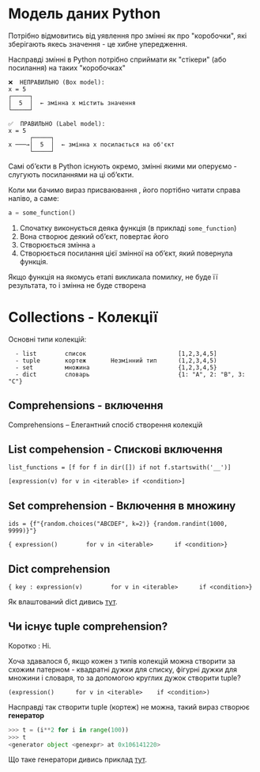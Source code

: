 # Модель даних  Python

Потрібно відмовитись від уявлення про змінні як про "коробочки", які зберігають якесь значення - це хибне упередження.

Насправді змінні в Python потрібно сприймати як "стікери" (або посилання) на таких "коробочках"

```
❌  НЕПРАВИЛЬНО (Box model):
x = 5
┌─────┐
│  5  │  ← змінна x містить значення
└─────┘

✅  ПРАВИЛЬНО (Label model):
x = 5
      ┌─────┐
x ───→│  5  │  ← змінна x посилається на об'єкт
      └─────┘
```

Самі обʼєкти в Python існують окремо, змінні якими ми оперуємо - слугують посиланнями на ці обʼєкти.

Коли ми бачимо вираз присваювання , його портібно читати справа наліво, а саме:
```python
a = some_function()
```
1.  Спочатку виконується деяка функція (в прикладі `some_function`)
2. Вона створює деякий  обʼєкт, повертає його
3. Створюється зміннa `a` 
4. Створюється посилання цієї змінної на обʼєкт, який повернула функція.

Якщо функція на якомусь етапі викликала помилку, не буде її результата, то і змінна не буде створена

# Collections - Колекції

Основні типи колекцій:
```  
  - list        список                          [1,2,3,4,5]
  - tuple       кортеж       Незмінний тип      (1,2,3,4,5)
  - set         множина                         {1,2,3,4,5}
  - dict        словарь                         {1: "A", 2: "B", 3: "C"}
```

## Comprehensions - включення

Comprehensions – Елегантний спосіб створення колекцій


## List compehension - Спискові включення
```
list_functions = [f for f in dir([]) if not f.startswith('__')]

[expression(v) for v in <iterable> if <condition>]
```

## Set comprehension - Включення в множину

```
ids = {f"{random.choices("ABCDEF", k=2)} {random.randint(1000, 9999)}"}

{ expression()        for v in <iterable>      if <condition>}
```

## Dict comprehension

```
{ key : expression(v)        for v in <iterable>      if <condition>}
```

Як влаштований dict дивись [тут](README.md).

##  Чи існує tuple comprehension?

 Коротко :  Ні.
 
Хоча здавалося б, якщо кожен з типів колекцій можна створити за схожим патерном - квадратні дужки для списку, фігурні дужки для множини і словаря, то за допомогою круглих дужок створити tuple?

```
(expression()      for v in <iterable>    if <condition>)
```

  Насправді так створити tuple (кортеж) не можна, такий вираз створює **генератор**
  
```python
>>> t = (i**2 for i in range(100))
>>> t
<generator object <genexpr> at 0x106141220>
```

 Що таке генератори дивись приклад [тут](../3%20-%20Generators/README.md).